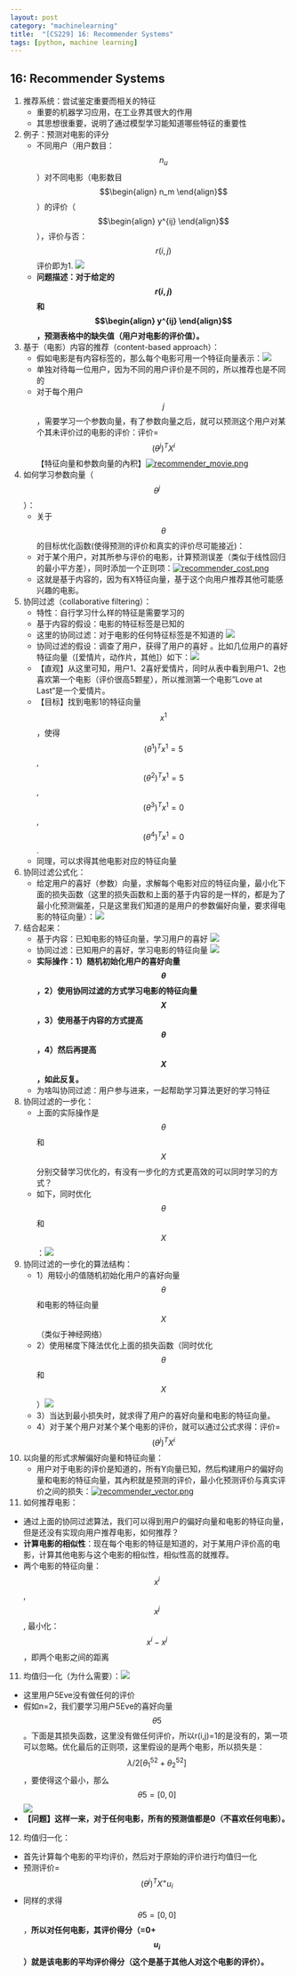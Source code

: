 ```yaml
---
layout: post
category: "machinelearning"
title:  "[CS229] 16: Recommender Systems"
tags: [python, machine learning]
---
```


<script type="text/javascript" async
  src="https://cdn.mathjax.org/mathjax/latest/MathJax.js?config=TeX-MML-AM_CHTML">
</script>

## 16: Recommender Systems

1. 推荐系统：尝试鉴定重要而相关的特征
   - 重要的机器学习应用，在工业界其很大的作用
   - 其思想很重要，说明了通过模型学习能知道哪些特征的重要性
2. 例子：预测对电影的评分
   - 不同用户（用户数目：$$n_u$$）对不同电影（电影数目$$\begin{align} n_m \end{align}$$）的评价（$$\begin{align} y^{ij} \end{align}$$），评价与否：$$r(i,j)$$评价即为1. ![](http://www.holehouse.org/mlclass/16_Recommender_Systems_files/Image.png)
   - **问题描述：对于给定的$$r(i,j)$$和$$\begin{align} y^{ij} \end{align}$$，预测表格中的缺失值（用户对电影的评价值）。**
3. 基于（电影）内容的推荐（content-based approach）：
   - 假如电影是有内容标签的，那么每个电影可用一个特征向量表示：![](http://www.holehouse.org/mlclass/16_Recommender_Systems_files/Image%20[1].png)
   - 单独对待每一位用户，因为不同的用户评价是不同的，所以推荐也是不同的
   - 对于每个用户$$j$$，需要学习一个参数向量，有了参数向量之后，就可以预测这个用户对某个其未评价过的电影的评价：评价=$${(\theta^j)}^T X^i$$ 【特征向量和参数向量的內积】[![recommender_movie.png](https://i.loli.net/2019/05/20/5ce236fc38f4c54916.png)](https://i.loli.net/2019/05/20/5ce236fc38f4c54916.png)
4. 如何学习参数向量（$$\theta^j$$）：
   - 关于$$\theta$$的目标优化函数(使得预测的评价和真实的评价尽可能接近)：
   - 对于某个用户，对其所参与评价的电影，计算预测误差（类似于线性回归的最小平方差），同时添加一个正则项：[![recommender_cost.png](https://i.loli.net/2019/05/20/5ce2397264a5d21926.png)](https://i.loli.net/2019/05/20/5ce2397264a5d21926.png)
   - 这就是基于内容的，因为有X特征向量，基于这个向用户推荐其他可能感兴趣的电影。
4. 协同过滤（collaborative filtering）：
   - 特性：自行学习什么样的特征是需要学习的
   - 基于内容的假设：电影的特征标签是已知的
   - 这里的协同过滤：对于电影的任何特征标签是不知道的 ![](http://www.holehouse.org/mlclass/16_Recommender_Systems_files/Image%20[11].png)
   - 协同过滤的假设：调查了用户，获得了用户的喜好 。比如几位用户的喜好特征向量（[爱情片，动作片，其他]）如下：![](http://www.holehouse.org/mlclass/16_Recommender_Systems_files/Image%20[12].png)
   - 【直观】从这里可知，用户1、2喜好爱情片，同时从表中看到用户1、2也喜欢第一个电影（评价很高5颗星），所以推测第一个电影”Love at Last“是一个爱情片。
   - 【目标】找到电影1的特征向量$$ x^1 $$，使得$$ (\theta^1)^T x^1=5 $$, $$ (\theta^2)^T x^1=5 $$, $$ (\theta^3)^T x^1=0 $$, $$ (\theta^4)^T x^1=0 $$.
   - 同理，可以求得其他电影对应的特征向量
5. 协同过滤公式化：
   - 给定用户的喜好（参数）向量，求解每个电影对应的特征向量，最小化下面的损失函数（这里的损失函数和上面的基于内容的是一样的，都是为了最小化预测偏差，只是这里我们知道的是用户的参数偏好向量，要求得电影的特征向量）：![](http://www.holehouse.org/mlclass/16_Recommender_Systems_files/Image%20[14].png)
6. 结合起来：
   - 基于内容：已知电影的特征向量，学习用户的喜好 ![](http://www.holehouse.org/mlclass/16_Recommender_Systems_files/Image%20[15].png)
   - 协同过滤：已知用户的喜好，学习电影的特征向量 ![](http://www.holehouse.org/mlclass/16_Recommender_Systems_files/Image%20[16].png)
   - **实际操作：1）随机初始化用户的喜好向量$$ \theta $$，2）使用协同过滤的方式学习电影的特征向量 $$ X $$，3）使用基于内容的方式提高$$ \theta $$，4）然后再提高$$ X $$，如此反复。**
   - 为啥叫协同过滤：用户参与进来，一起帮助学习算法更好的学习特征
7. 协同过滤的一步化：
   - 上面的实际操作是$$ \theta $$和$$ X $$分别交替学习优化的，有没有一步化的方式更高效的可以同时学习的方式？
   - 如下，同时优化$$ \theta $$和$$ X $$：![](http://www.holehouse.org/mlclass/16_Recommender_Systems_files/Image%20[17].png)
8. 协同过滤的一步化的算法结构：
   - 1）用较小的值随机初始化用户的喜好向量$$ \theta $$和电影的特征向量$$ X $$（类似于神经网络）
   - 2）使用梯度下降法优化上面的损失函数（同时优化$$ \theta $$和$$ X $$）![](http://www.holehouse.org/mlclass/16_Recommender_Systems_files/Image%20[20].png)
   - 3）当达到最小损失时，就求得了用户的喜好向量和电影的特征向量。
   - 4）对于某个用户对某个某个电影的评价，就可以通过公式求得：评价=$${(\theta^j)}^T X^i$$
9. 以向量的形式求解偏好向量和特征向量：
   - 用户对于电影的评价是知道的，所有Y向量已知，然后构建用户的偏好向量和电影的特征向量，其內积就是预测的评价，最小化预测评价与真实评价之间的损失：[![recommender_vector.png](https://i.loli.net/2019/05/20/5ce24312acfe931482.png)](https://i.loli.net/2019/05/20/5ce24312acfe931482.png)
10. 如何推荐电影：
   - 通过上面的协同过滤算法，我们可以得到用户的偏好向量和电影的特征向量，但是还没有实现向用户推荐电影，如何推荐？
   - **计算电影的相似性**：现在每个电影的特征是知道的，对于某用户评价高的电影，计算其他电影与这个电影的相似性，相似性高的就推荐。
   - 两个电影的特征向量：$$ x^i $$, $$ x^j $$, 最小化：$$ x^i-x^j $$，即两个电影之间的距离
11. 均值归一化（为什么需要）：![](http://www.holehouse.org/mlclass/16_Recommender_Systems_files/Image%20[25].png)
   - 这里用户5Eve没有做任何的评价
   - 假如n=2，我们要学习用户5Eve的喜好向量$$ \theta5 $$。下面是其损失函数，这里没有做任何评价，所以r(i,j)=1的是没有的，第一项可以忽略。优化最后的正则项，这里假设的是两个电影，所以损失是：$$ \lambda/2[{\theta^5_1}^2 + {\theta^5_2}^2] $$，要使得这个最小，那么$$ \theta5=[0,0] $$ ![](http://www.holehouse.org/mlclass/16_Recommender_Systems_files/Image%20[26].png)
   - **【问题】这样一来，对于任何电影，所有的预测值都是0（不喜欢任何电影）。**
12. 均值归一化：
   - 首先计算每个电影的平均评价，然后对于原始的评价进行均值归一化
   - 预测评价=$${(\theta^j)}^T X^ + u_i$$
   - 同样的求得$$ \theta5=[0,0] $$，**所以对任何电影，其评价得分（=0+$$u_i$$）就是该电影的平均评价得分（这个是基于其他人对这个电影的评价）。**
